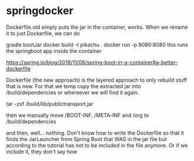 # springdocker


Dockerfile.old simply puts the jar in the container, works. When we rename it to just Dockerfile, we can do

gradle bootJar
docker build -t pikachu .
docker run -p 8080:8080
this runs the springboot app inside the container




https://spring.io/blog/2018/11/08/spring-boot-in-a-container#a-better-dockerfile

Dockerfile (the new approach) is the layered approach to only rebuild stuff that is new. For that we temp copy the extracted jar into /build/dependencies or whereever we will find it again.

tar -zxf /build/lib/publictransport.jar

then we manually move /BOOT-INF, /META-INF and /org to /build/dependencies

and then, well... nothing. Don't know how to write the Dockerfile so that it finds the JarLauncher from Spring Boot that WAS in the jar file but according to the tutorial has not to be included in the file anymore. Or if we include it, they don't say how
